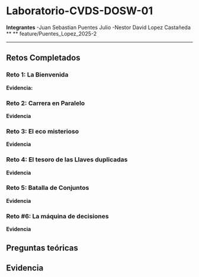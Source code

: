 # Laboratorio-CVDS-DOSW-01
**Integrantes**
-Juan Sebastian Puentes Julio
-Nestor David Lopez Castañeda
**   ** feature/Puentes_Lopez_2025-2

---
## Retos Completados 




### Reto 1: La Bienvenida
**Evidencia:**



### Reto 2: Carrera en Paralelo
**Evidencia**


### Reto 3: El eco misterioso
**Evidencia**

### Reto 4: El tesoro de las Llaves duplicadas 
**Evidencia**

### Reto 5: Batalla de Conjuntos
**Evidencia**

### Reto #6: La máquina de decisiones
**Evidencia**

## Preguntas teóricas
**Evidencia**
---
